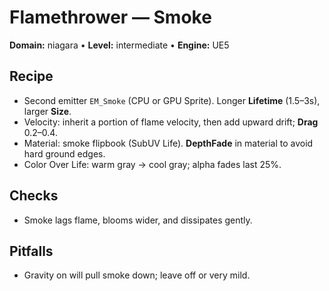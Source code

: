 # Flamethrower — Smoke
**Domain:** niagara • **Level:** intermediate • **Engine:** UE5

## Recipe
- Second emitter `EM_Smoke` (CPU or GPU Sprite). Longer **Lifetime** (1.5–3s), larger **Size**.
- Velocity: inherit a portion of flame velocity, then add upward drift; **Drag** 0.2–0.4.
- Material: smoke flipbook (SubUV Life). **DepthFade** in material to avoid hard ground edges.
- Color Over Life: warm gray → cool gray; alpha fades last 25%.

## Checks
- Smoke lags flame, blooms wider, and dissipates gently.
## Pitfalls
- Gravity on will pull smoke down; leave off or very mild.
